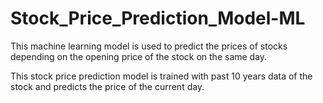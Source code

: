 # Stock_Price_Prediction_Model-ML
This machine learning model is used to predict the prices of stocks depending on the opening price of the stock on the same day.

This stock price prediction model is trained with past 10 years data of the stock and predicts the price  of the current day.

